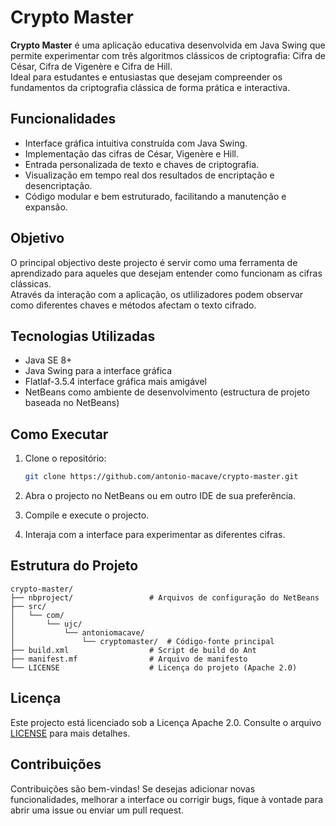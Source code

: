 
# Crypto Master

**Crypto Master** é uma aplicação educativa desenvolvida em Java Swing que permite experimentar com três algoritmos clássicos de criptografia: Cifra de César, Cifra de Vigenère e Cifra de Hill.  
Ideal para estudantes e entusiastas que desejam compreender os fundamentos da criptografia clássica de forma prática e interactiva.

## Funcionalidades

- Interface gráfica intuitiva construída com Java Swing.
- Implementação das cifras de César, Vigenère e Hill.
- Entrada personalizada de texto e chaves de criptografia.
- Visualização em tempo real dos resultados de encriptação e desencriptação.
- Código modular e bem estruturado, facilitando a manutenção e expansão.

## Objetivo

O principal objectivo deste projecto é servir como uma ferramenta de aprendizado para aqueles que desejam entender como funcionam as cifras clássicas.  
Através da interação com a aplicação, os utlilizadores podem observar como diferentes chaves e métodos afectam o texto cifrado.

## Tecnologias Utilizadas

- Java SE 8+
- Java Swing para a interface gráfica
- Flatlaf-3.5.4 interface gráfica mais amigável
- NetBeans como ambiente de desenvolvimento (estructura de projeto baseada no NetBeans)

## Como Executar

1. Clone o repositório:
   ```bash
   git clone https://github.com/antonio-macave/crypto-master.git
   ```

2. Abra o projecto no NetBeans ou em outro IDE de sua preferência.  
3. Compile e execute o projecto.  
4. Interaja com a interface para experimentar as diferentes cifras.

## Estrutura do Projeto

```
crypto-master/
├── nbproject/                 # Arquivos de configuração do NetBeans
├── src/
│   └── com/
│       └── ujc/
│           └── antoniomacave/
│               └── cryptomaster/  # Código-fonte principal
├── build.xml                  # Script de build do Ant
├── manifest.mf                # Arquivo de manifesto
└── LICENSE                    # Licença do projeto (Apache 2.0)
```

## Licença

Este projecto está licenciado sob a Licença Apache 2.0. Consulte o arquivo [LICENSE](LICENSE) para mais detalhes.

## Contribuições

Contribuições são bem-vindas! Se desejas adicionar novas funcionalidades, melhorar a interface ou corrigir bugs, fique à vontade para abrir uma issue ou enviar um pull request.
